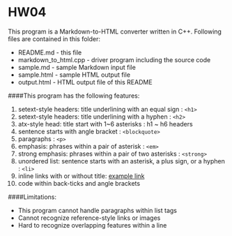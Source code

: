 HW04
====
This program is a Markdown-to-HTML converter written in C++. Following files are contained in this folder:

- README.md - this file
- markdown_to_html.cpp - driver program including the source code
- sample.md - sample Markdown input file
- sample.html - sample HTML output file
- output.html - HTML output file of this README

####This program has the following features:
1. setext-style headers: title underlining with an equal sign : `<h1>` 
2. setext-style headers: title underlining with a hyphen : `<h2>`
3. atx-style head: title start with 1~6 asterisks : h1 ~ h6 headers
4. sentence starts with angle bracket : `<blockquote>`
5. paragraphs : `<p>`
6. emphasis: phrases within a pair of asterisk : `<em>`
7. strong emphasis: phrases within a pair of two asterisks : `<strong>`
8. unordered list: sentence starts with an asterisk, a plus sign, or a hyphen : `<li>`
9. inline links with or without title: [example link](http://example.com/)
10. code within back-ticks and angle brackets

####Limitations:
- This program cannot handle paragraphs within list tags
- Cannot recognize reference-style links or images
- Hard to recognize overlapping features within a line